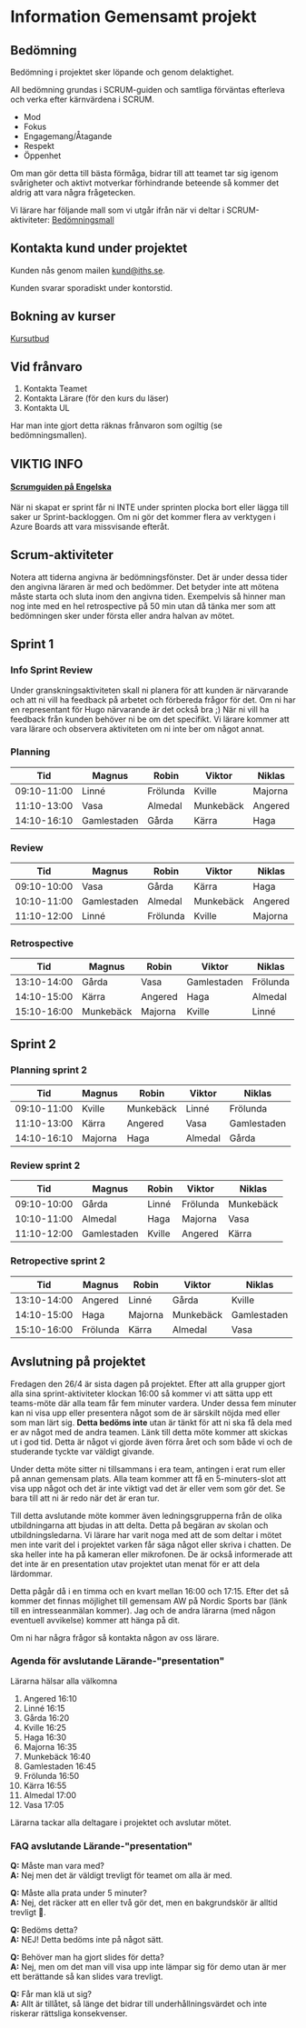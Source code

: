 # Information Gemensamt projekt

## Bedömning

Bedömning i projektet sker löpande och genom delaktighet.

All bedömning grundas i SCRUM-guiden och samtliga förväntas efterleva och verka efter kärnvärdena i SCRUM.

* Mod
* Fokus
* Engagemang/Åtagande
* Respekt
* Öppenhet

Om man gör detta till bästa förmåga, bidrar till att teamet tar sig igenom svårigheter och aktivt motverkar förhindrande beteende så kommer det aldrig att vara några frågetecken.

Vi lärare har följande mall som vi utgår ifrån när vi deltar i SCRUM-aktiviteter: [Bedömningsmall](./bedömningsmall.png)

## Kontakta kund under projektet

Kunden nås genom mailen [kund@iths.se](mailto:kund@iths.se).

Kunden svarar sporadiskt under kontorstid.

## Bokning av kurser

[Kursutbud](./Kurser%20och%20Workshops.pdf)

## Vid frånvaro

1. Kontakta Teamet
2. Kontakta Lärare (för den kurs du läser)
3. Kontakta UL

Har man inte gjort detta räknas frånvaron som ogiltig (se bedömningsmallen).

## VIKTIG INFO

#### [Scrumguiden på Engelska](./2020-Scrum-Guide-US.pdf)

När ni skapat er sprint får ni INTE under sprinten plocka bort eller lägga till saker ur Sprint-backloggen. Om ni gör det kommer flera av verktygen i Azure Boards att vara missvisande efteråt.

## Scrum-aktiviteter

Notera att tiderna angivna är bedömningsfönster. Det är under dessa tider den angivna läraren är med och bedömmer. Det betyder inte att mötena måste starta och sluta inom den angivna tiden. Exempelvis så hinner man nog inte med en hel retrospective på 50 min utan då tänka mer som att bedömningen sker under första eller andra halvan av mötet.

## Sprint 1

### Info Sprint Review

Under granskningsaktiviteten skall ni planera för att kunden är närvarande och att ni vill ha feedback på arbetet och förbereda frågor för det. Om ni har en representant för Hugo närvarande är det också bra ;) När ni vill ha feedback från kunden behöver ni be om det specifikt. Vi lärare kommer att vara lärare och observera aktiviteten om ni inte ber om något annat.


### Planning

| Tid         | Magnus      | Robin    | Viktor    | Niklas  |
| ----------- | ----------- | -------- | --------- | ------- |
| 09:10-11:00 | Linné       | Frölunda | Kville    | Majorna |
| 11:10-13:00 | Vasa        | Almedal  | Munkebäck | Angered |
| 14:10-16:10 | Gamlestaden | Gårda    | Kärra     | Haga    |

### Review

| Tid         | Magnus      | Robin    | Viktor    | Niklas  |
| ----------- | ----------- | -------- | --------- | ------- |
| 09:10-10:00 | Vasa        | Gårda    | Kärra     | Haga    |
| 10:10-11:00 | Gamlestaden | Almedal  | Munkebäck | Angered |
| 11:10-12:00 | Linné       | Frölunda | Kville    | Majorna |

### Retrospective

| Tid         | Magnus    | Robin   | Viktor      | Niklas   |
| ----------- | --------- | ------- | ----------- | -------- |
| 13:10-14:00 | Gårda     | Vasa    | Gamlestaden | Frölunda |
| 14:10-15:00 | Kärra     | Angered | Haga        | Almedal  |
| 15:10-16:00 | Munkebäck | Majorna | Kville      | Linné    |

## Sprint 2

### Planning sprint 2

| Tid         | Magnus  | Robin     | Viktor  | Niklas      |
| ----------- | ------- | --------- | ------- | ----------- |
| 09:10-11:00 | Kville  | Munkebäck | Linné   | Frölunda    |
| 11:10-13:00 | Kärra   | Angered   | Vasa    | Gamlestaden |
| 14:10-16:10 | Majorna | Haga      | Almedal | Gårda       |

### Review sprint 2

| Tid         | Magnus      | Robin  | Viktor   | Niklas    |
| ----------- | ----------- | ------ | -------- | --------- |
| 09:10-10:00 | Gårda       | Linné  | Frölunda | Munkebäck |
| 10:10-11:00 | Almedal     | Haga   | Majorna  | Vasa      |
| 11:10-12:00 | Gamlestaden | Kville | Angered  | Kärra     |

### Retropective sprint 2

| Tid         | Magnus   | Robin   | Viktor    | Niklas      |
| ----------- | -------- | ------- | --------- | ----------- |
| 13:10-14:00 | Angered  | Linné   | Gårda     | Kville      |
| 14:10-15:00 | Haga     | Majorna | Munkebäck | Gamlestaden |
| 15:10-16:00 | Frölunda | Kärra   | Almedal   | Vasa        |

## Avslutning på projektet

Fredagen den 26/4 är sista dagen på projektet. Efter att alla grupper gjort alla sina sprint-aktiviteter klockan 16:00 så kommer vi att sätta upp ett teams-möte där alla team får fem minuter vardera. Under dessa fem minuter kan ni visa upp eller presentera något som de är särskilt nöjda med eller som man lärt sig. **Detta bedöms inte** utan är tänkt för att ni ska få dela med er av något med de andra teamen. Länk till detta möte kommer att skickas ut i god tid.
Detta är något vi gjorde även förra året och som både vi och de studerande tyckte var väldigt givande.

Under detta möte sitter ni tillsammans i era team, antingen i erat rum eller på annan gemensam plats. Alla team kommer att få en 5-minuters-slot att visa upp något och det är inte viktigt vad det är eller vem som gör det. Se bara till att ni är redo när det är eran tur.

Till detta avslutande möte kommer även ledningsgrupperna från de olika utbildningarna att bjudas in att delta. Detta på begäran av skolan och utbildningsledarna. Vi lärare har varit noga med att de som deltar i mötet men inte varit del i projektet varken får säga något eller skriva i chatten. De ska heller inte ha på kameran eller mikrofonen. De är också informerade att det inte är en presentation utav projektet utan menat för er att dela lärdommar.

Detta pågår då i en timma och en kvart mellan 16:00 och 17:15. Efter det så kommer det finnas möjlighet till gemensam AW på Nordic Sports bar (länk till en intresseanmälan kommer). Jag och de andra lärarna (med någon eventuell avvikelse) kommer att hänga på dit.

Om ni har några frågor så kontakta någon av oss lärare.

### Agenda för avslutande Lärande-"presentation"

Lärarna hälsar alla välkomna

1. Angered 16:10
2. Linné 16:15
3. Gårda 16:20
4. Kville 16:25
5. Haga 16:30
6. Majorna 16:35
7. Munkebäck 16:40
8. Gamlestaden 16:45
9. Frölunda 16:50
10. Kärra 16:55
11. Almedal 17:00
12. Vasa 17:05

Lärarna tackar alla deltagare i projektet och avslutar mötet.

### FAQ avslutande Lärande-"presentation"

**Q:** Måste man vara med? </br>
**A:** Nej men det är väldigt trevligt för teamet om alla är med.

**Q:** Måste alla prata under 5 minuter? </br>
**A:** Nej, det räcker att en eller två gör det, men en bakgrundskör är alltid trevligt 🤣.

**Q:** Bedöms detta? </br>
**A:** NEJ! Detta bedöms inte på något sätt.

**Q:** Behöver man ha gjort slides för detta?</br>
**A:** Nej, men om det man vill visa upp inte lämpar sig för demo utan är mer ett berättande så kan slides vara trevligt.

**Q:** Får man klä ut sig? </br>
**A:** Allt är tillåtet, så länge det bidrar till underhållningsvärdet och inte riskerar rättsliga konsekvenser.

